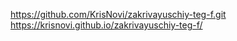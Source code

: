 https://github.com/KrisNovi/zakrivayuschiy-teg-f.git
https://krisnovi.github.io/zakrivayuschiy-teg-f/